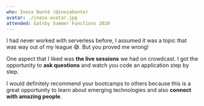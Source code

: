 ```yaml
---
who: Ineza Bonté (@inezabonte)
avatar: ./ineza-avatar.jpg
attended: Gatsby Summer Functions 2020
---
```


I had never worked with serverless before, I assumed it was a topic that was way out of my league 😅. But you proved me wrong!

One aspect that I liked was **the live sessions** we had on crowdcast. I got the opportunity to **ask questions** and watch you code an application step by step.

I would definitely recommend your bootcamps to others because this is a great opportunity to learn about emerging technologies and also **connect with amazing people**.
